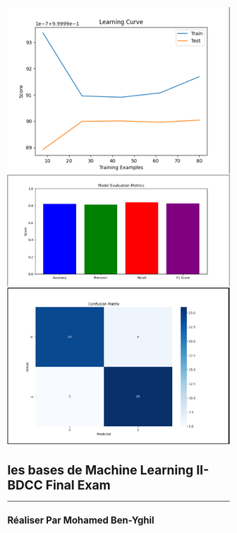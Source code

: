 ![image](img.png)
![image](img_1.png)
![image](img_2.png)
<h1>les bases de Machine Learning
II-BDCC Final Exam</h1>
<hr>
<h2>Réaliser Par Mohamed Ben-Yghil</h2>
